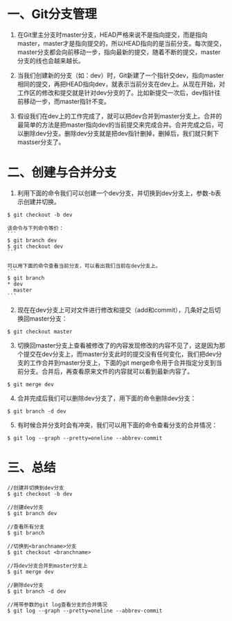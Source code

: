 # 一、Git分支管理
1. 在Git里主分支时master分支，HEAD严格来说不是指向提交，而是指向master，master才是指向提交的，所以HEAD指向的是当前分支。每次提交，master分支都会向前移动一步，指向最新的提交，随着不断的提交，master分支的线也会越来越长。

2. 当我们创建新的分支（如：dev）时，Git新建了一个指针交dev，指向master相同的提交，再把HEAD指向dev，就表示当前分支在dev上。从现在开始，对工作区的修改和提交就是针对dev分支的了。比如新提交一次后，dev指针往前移动一步，而master指针不变。

3. 假设我们在dev上的工作完成了，就可以把dev合并到master分支上。合并的最简单的方法是把master指向dev的当前提交来完成合并。合并完成之后，可以删除dev分支。删除dev分支就是把dev指针删掉，删掉后，我们就只剩下mastser分支了。

# 二、创建与合并分支
1. 利用下面的命令我们可以创建一个dev分支，并切换到dev分支上，参数-b表示创建并切换。
```
$ git checkout -b dev
```  
	
    该命令与下列命令等价：
	```
	$ git branch dev
	$ git checkout dev
	```

    可以用下面的命令查看当前分支，可以看出我们当前在dev分支上。
	```
	$ git branch
	* dev
	  master
	```

2. 现在在dev分支上可对文件进行修改和提交（add和commit），几条好之后切换回master分支：
```
$ git checkout master
```

3. 切换回master分支上查看被修改了的内容发现修改的内容不见了，这是因为那个提交在dev分支上，而master分支此时的提交没有任何变化，我们把dev分支的工作合并到master分支上，下面的git merge命令用于合并指定分支到当前分支。合并后，再查看原来文件的内容就可以看到最新内容了。
```
$ git merge dev
```

4. 合并完成后我们可以删除dev分支了，用下面的命令删除dev分支：
```
$ git branch -d dev
```

5. 有时候合并分支时会有冲突，我们可以用下面的命令查看分支的合并情况：
```
$ git log --graph --pretty=oneline --abbrev-commit
```

# 三、总结
```
//创建并切换到dev分支
$ git checkout -b dev

//创建dev分支
$ git branch dev

//查看所有分支
$ git branch

//切换到<branchname>分支
$ git checkout <branchname>

//将dev分支合并到master分支上
$ git merge dev

//删除dev分支
$ git branch -d dev

//用带参数的git log查看分支的合并情况
$ git log --graph --pretty=oneline --abbrev-commit
```
